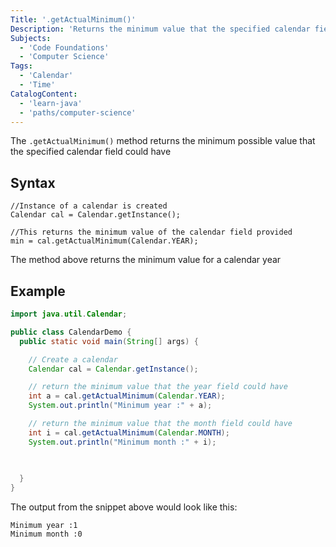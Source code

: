 ```yaml
---
Title: '.getActualMinimum()'
Description: 'Returns the minimum value that the specified calendar field could have based on the time value of this calendar'
Subjects:
  - 'Code Foundations'
  - 'Computer Science'
Tags:
  - 'Calendar'
  - 'Time'
CatalogContent:
  - 'learn-java'
  - 'paths/computer-science'
---
```


The `.getActualMinimum()` method returns the minimum possible value that the specified calendar field could have 

## Syntax
```pseudo
//Instance of a calendar is created
Calendar cal = Calendar.getInstance();

//This returns the minimum value of the calendar field provided
min = cal.getActualMinimum(Calendar.YEAR);
```

The method above returns the minimum value for a calendar year

## Example

```java
import java.util.Calendar;

public class CalendarDemo {
  public static void main(String[] args) {

    // Create a calendar
    Calendar cal = Calendar.getInstance();

    // return the minimum value that the year field could have
    int a = cal.getActualMinimum(Calendar.YEAR);
    System.out.println("Minimum year :" + a);

    // return the minimum value that the month field could have
    int i = cal.getActualMinimum(Calendar.MONTH);
    System.out.println("Minimum month :" + i);
   
    

  }
}
```

The output from the snippet above would look like this:

```shell
Minimum year :1
Minimum month :0
```
